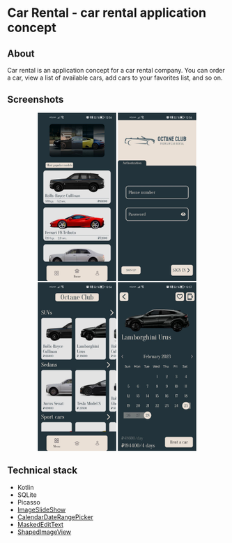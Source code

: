 # Car Rental - car rental application concept

## About 

Car rental is an application concept for a car rental company. You can order a car, view a list of available cars, add cars to your favorites list, and so on.

## Screenshots

<div align = "center">
    <img src="img/main.jpg" width="180" alt="Main screen">
    <img src="img/login.jpg" width="180" alt="Log in screen">
    <img src="img/catalog.jpg" width="180" alt="Catalog screen">
    <img src="img/order.jpg" width="180" alt="Order screen">
</div> 

## Technical stack 
- Kotlin
- SQLite
- Picasso
- [ImageSlideShow](https://github.com/denzcoskun/ImageSlideshow)
- [CalendarDateRangePicker](https://github.com/ArchitShah248/CalendarDateRangePicker)
- [MaskedEditText](https://github.com/santalu/maskara)
- [ShapedImageView](https://github.com/siyamed/android-shape-imageview)
